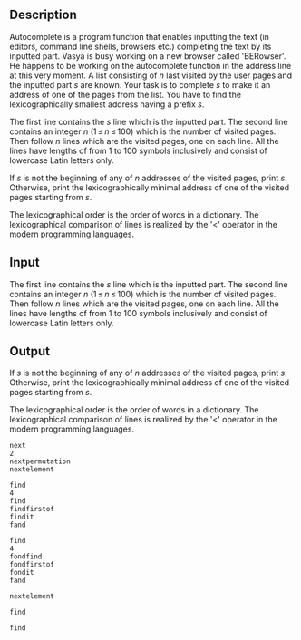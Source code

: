 ## Description

<div><p>Autocomplete is a program function that enables inputting the text (in editors, command line shells, browsers etc.) completing the text by its inputted part. Vasya is busy working on a new browser called 'BERowser'. He happens to be working on the autocomplete function in the address line at this very moment. A list consisting of <span class="tex-span"><i>n</i></span> last visited by the user pages and the inputted part <span class="tex-span"><i>s</i></span> are known. Your task is to complete <span class="tex-span"><i>s</i></span> to make it an address of one of the pages from the list. You have to find the lexicographically smallest address having a prefix <span class="tex-span"><i>s</i></span>.</p></div><div class="input-specification"><p>The first line contains the <span class="tex-span"><i>s</i></span> line which is the inputted part. The second line contains an integer <span class="tex-span"><i>n</i></span> (<span class="tex-span">1 ≤ <i>n</i> ≤ 100</span>) which is the number of visited pages. Then follow <span class="tex-span"><i>n</i></span> lines which are the visited pages, one on each line. All the lines have lengths of from <span class="tex-span">1</span> to <span class="tex-span">100</span> symbols inclusively and consist of lowercase Latin letters only.</p></div><div class="output-specification"><p>If <span class="tex-span"><i>s</i></span> is not the beginning of any of <span class="tex-span"><i>n</i></span> addresses of the visited pages, print <span class="tex-span"><i>s</i></span>. Otherwise, print the lexicographically minimal address of one of the visited pages starting from <span class="tex-span"><i>s</i></span>.</p><p>The lexicographical order is the order of words in a dictionary. The lexicographical comparison of lines is realized by the <span class="tex-font-style-tt">'&lt;'</span> operator in the modern programming languages.</p></div>

## Input

<p>The first line contains the <span class="tex-span"><i>s</i></span> line which is the inputted part. The second line contains an integer <span class="tex-span"><i>n</i></span> (<span class="tex-span">1 ≤ <i>n</i> ≤ 100</span>) which is the number of visited pages. Then follow <span class="tex-span"><i>n</i></span> lines which are the visited pages, one on each line. All the lines have lengths of from <span class="tex-span">1</span> to <span class="tex-span">100</span> symbols inclusively and consist of lowercase Latin letters only.</p>

## Output

<p>If <span class="tex-span"><i>s</i></span> is not the beginning of any of <span class="tex-span"><i>n</i></span> addresses of the visited pages, print <span class="tex-span"><i>s</i></span>. Otherwise, print the lexicographically minimal address of one of the visited pages starting from <span class="tex-span"><i>s</i></span>.</p><p>The lexicographical order is the order of words in a dictionary. The lexicographical comparison of lines is realized by the <span class="tex-font-style-tt">'&lt;'</span> operator in the modern programming languages.</p>





```input1
next
2
nextpermutation
nextelement

```




```input2
find
4
find
findfirstof
findit
fand

```




```input3
find
4
fondfind
fondfirstof
fondit
fand

```




```output1
nextelement

```




```output2
find

```




```output3
find

```


